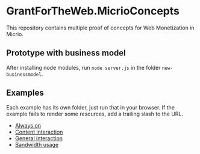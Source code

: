 # GrantForTheWeb.MicrioConcepts

This repository contains multiple proof of concepts for Web Monetization in Micrio.

## Prototype with business model
After installing node modules, run `node server.js` in the folder `new-businessmodel`.

## Examples

Each example has its own folder, just run that in your browser. If the example fails to render some resources, add a trailing slash to the URL.

- [Always on](https://q42.github.io/GrantForTheWeb.MicrioConcepts/always-on/)
- [Content interaction](https://q42.github.io/GrantForTheWeb.MicrioConcepts/content-interaction/)
- [General interaction](https://q42.github.io/GrantForTheWeb.MicrioConcepts/general-interaction/)
- [Bandwidth usage](https://q42.github.io/GrantForTheWeb.MicrioConcepts/bandwidth-usage/)
